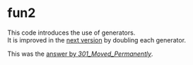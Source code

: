 # fun2

This code introduces the use of generators.<br>
It is improved in the [next version](../c03_generator_doubled) by doubling each generator.

This was the [answer by _301_Moved_Permanently_](https://codereview.stackexchange.com/a/285161/273537).